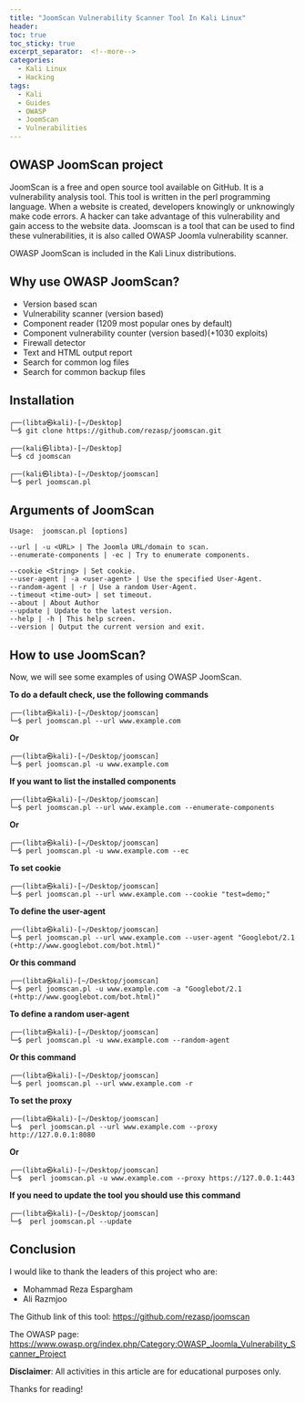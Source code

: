 ```yaml
---
title: "JoomScan Vulnerability Scanner Tool In Kali Linux"
header:
toc: true
toc_sticky: true
excerpt_separator:  <!--more-->
categories:
  - Kali Linux
  - Hacking
tags:
  - Kali
  - Guides
  - OWASP
  - JoomScan
  - Vulnerabilities
---
```


<!--more-->

## OWASP JoomScan project

JoomScan is a free and open source tool available on GitHub. It is a vulnerability analysis tool. This tool is written in the perl programming language. When a website is created, developers knowingly or unknowingly make code errors. A hacker can take advantage of this vulnerability and gain access to the website data. Joomscan is a tool that can be used to find these vulnerabilities, it is also called OWASP Joomla vulnerability scanner.

OWASP JoomScan is included in the Kali Linux distributions.

## Why use OWASP JoomScan?

- Version based scan
- Vulnerability scanner (version based)
- Component reader (1209 most popular ones by default)
- Component vulnerability counter (version based)(+1030 exploits)
- Firewall detector
- Text and HTML output report
- Search for common log files
- Search for common backup files

## Installation

```text
┌──(libta㉿kali)-[~/Desktop]
└─$ git clone https://github.com/rezasp/joomscan.git
```
```text
┌──(kali㉿libta)-[~/Desktop]
└─$ cd joomscan
```
```text
┌──(kali㉿libta)-[~/Desktop/joomscan]
└─$ perl joomscan.pl
```

## Arguments of JoomScan

```text
Usage:	joomscan.pl [options]

--url | -u <URL> | The Joomla URL/domain to scan.
--enumerate-components | -ec | Try to enumerate components.

--cookie <String> | Set cookie.
--user-agent | -a <user-agent> | Use the specified User-Agent.
--random-agent | -r | Use a random User-Agent.
--timeout <time-out> | set timeout.
--about | About Author
--update | Update to the latest version.
--help | -h | This help screen.
--version | Output the current version and exit.                                     
```

## How to use JoomScan?

Now, we will see some examples of using OWASP JoomScan.

**To do a default check, use the following commands**

```text
┌──(libta㉿kali)-[~/Desktop/joomscan]
└─$ perl joomscan.pl --url www.example.com
```
**Or**
```text
┌──(libta㉿kali)-[~/Desktop/joomscan]
└─$ perl joomscan.pl -u www.example.com
```

**If you want to list the installed components**

```text
┌──(libta㉿kali)-[~/Desktop/joomscan]
└─$ perl joomscan.pl --url www.example.com --enumerate-components 
```
**Or**
```text
┌──(libta㉿kali)-[~/Desktop/joomscan]
└─$ perl joomscan.pl -u www.example.com --ec
```

**To set cookie**

```text
┌──(libta㉿kali)-[~/Desktop/joomscan]
└─$ perl joomscan.pl --url www.example.com --cookie "test=demo;"
```

**To define the user-agent**

```text
┌──(libta㉿kali)-[~/Desktop/joomscan]
└─$ perl joomscan.pl --url www.example.com --user-agent "Googlebot/2.1 (+http://www.googlebot.com/bot.html)"
```
**Or this command**
```text
┌──(libta㉿kali)-[~/Desktop/joomscan]
└─$ perl joomscan.pl -u www.example.com -a "Googlebot/2.1 (+http://www.googlebot.com/bot.html)"
```

**To define a random user-agent**

```text
┌──(libta㉿kali)-[~/Desktop/joomscan]
└─$ perl joomscan.pl -u www.example.com --random-agent
```
**Or this command**
```text
┌──(libta㉿kali)-[~/Desktop/joomscan]
└─$ perl joomscan.pl --url www.example.com -r
```

**To set the proxy**

```text
┌──(libta㉿kali)-[~/Desktop/joomscan]
└─$  perl joomscan.pl --url www.example.com --proxy http://127.0.0.1:8080
```
**Or**
```text
┌──(libta㉿kali)-[~/Desktop/joomscan]
└─$  perl joomscan.pl -u www.example.com --proxy https://127.0.0.1:443
```

**If you need to update the tool you should use this command**

```text
┌──(libta㉿kali)-[~/Desktop/joomscan]
└─$  perl joomscan.pl --update
```

## Conclusion

I would like to thank the leaders of this project who are:
- Mohammad Reza Espargham
- Ali Razmjoo

The Github link of this tool:
https://github.com/rezasp/joomscan

The OWASP page:
https://www.owasp.org/index.php/Category:OWASP_Joomla_Vulnerability_Scanner_Project

**Disclaimer**: All activities in this article are for educational purposes only.

Thanks for reading!